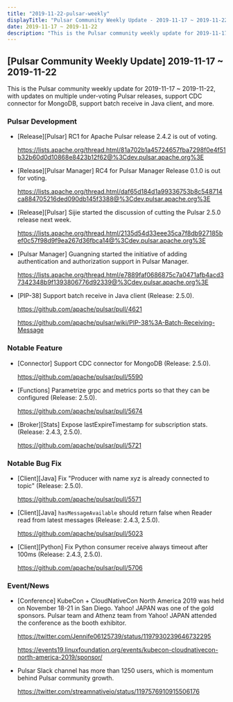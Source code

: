 ```yaml
---
title: "2019-11-22-pulsar-weekly"
displayTitle: "Pulsar Community Weekly Update - 2019-11-17 ~ 2019-11-22"
date: 2019-11-17 ~ 2019-11-22
description: "This is the Pulsar community weekly update for 2019-11-17 ~ 2019-11-22, with updates on multiple under-voting Pulsar releases, support CDC connector for MongoDB, support batch receive in Java client, and more."
---
```


## [Pulsar Community Weekly Update] 2019-11-17 ~ 2019-11-22

This is the Pulsar community weekly update for 2019-11-17 ~ 2019-11-22, with updates on multiple under-voting Pulsar releases, support CDC connector for MongoDB, support batch receive in Java client, and more.

### Pulsar Development

- [Release][Pulsar] RC1 for Apache Pulsar release 2.4.2 is out of voting.

    https://lists.apache.org/thread.html/81a702b1a45724657fba7298f0e4f51b32b60d0d10868e8423b12f62@%3Cdev.pulsar.apache.org%3E

- [Release][Pulsar Manager] RC4 for Pulsar Manager Release 0.1.0 is out for voting.

    https://lists.apache.org/thread.html/daf65d184d1a99336753b8c548714ca884705216ded090db145f3388@%3Cdev.pulsar.apache.org%3E
    
- [Release][Pulsar] Sijie started the discussion of cutting the Pulsar 2.5.0 release next week.

    https://lists.apache.org/thread.html/2135d54d33eee35ca7f8db927185bef0c57f98d9f9ea267d36fbca14@%3Cdev.pulsar.apache.org%3E

- [Pulsar Manager] Guangning started the initiative of adding authentication and authorization support in Pulsar Manager.

    https://lists.apache.org/thread.html/e7889faf0686875c7a0471afb4acd37342348b9f1393806776d92339@%3Cdev.pulsar.apache.org%3E

- [PIP-38] Support batch receive in Java client (Release: 2.5.0).

    https://github.com/apache/pulsar/pull/4621
    
    https://github.com/apache/pulsar/wiki/PIP-38%3A-Batch-Receiving-Message

### Notable Feature

- [Connector] Support CDC connector for MongoDB (Release: 2.5.0).

    https://github.com/apache/pulsar/pull/5590
    
- [Functions] Parametrize grpc and metrics ports so that they can be configured (Release: 2.5.0).

    https://github.com/apache/pulsar/pull/5674
    
- [Broker][Stats] Expose lastExpireTimestamp for subscription stats. (Release: 2.4.3, 2.5.0).

    https://github.com/apache/pulsar/pull/5721

### Notable Bug Fix

- [Client][Java] Fix "Producer with name xyz is already connected to topic" (Release: 2.5.0).

    https://github.com/apache/pulsar/pull/5571
    
- [Client][Java] `hasMessageAvailable` should return false when Reader read from latest messages (Release: 2.4.3, 2.5.0).

    https://github.com/apache/pulsar/pull/5023
    
- [Client][Python] Fix Python consumer receive always timeout after 100ms (Release: 2.4.3, 2.5.0).

    https://github.com/apache/pulsar/pull/5706

### Event/News

* [Conference] KubeCon + CloudNativeCon North America 2019 was held on November 18-21 in San Diego. Yahoo! JAPAN was one of the gold sponsors. Pulsar team and Athenz team from Yahoo! JAPAN attended the conference as the booth exhibitor.

    https://twitter.com/Jennife06125739/status/1197930239646732295
    
    https://events19.linuxfoundation.org/events/kubecon-cloudnativecon-north-america-2019/sponsor/

* Pulsar Slack channel has more than 1250 users, which is momentum behind Pulsar community growth.

    https://twitter.com/streamnativeio/status/1197576910915506176
